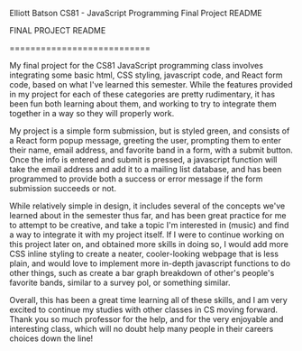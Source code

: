 Elliott Batson
CS81 - JavaScript Programming
Final Project README




FINAL PROJECT README

===========================


My final project for the CS81 JavaScript programming class involves integrating some basic html, CSS styling, javascript code, and React form code, based on what I've learned this semester. While the features provided in my project for each of these categories are pretty rudimentary, it has been fun both learning about them, and working to try to integrate them together in a way so they will properly work. 

My project is a simple form submission, but is styled green, and consists of a React form popup message, greeting the user, prompting them to enter their name, email address, and favorite band in a form, with a submit button. Once the info is entered and submit is pressed, a javascript function will take the email address and add it to a mailing list database, and has been programmed to provide both a success or error message if the form submission succeeds or not. 


While relatively simple in design, it includes several of the concepts we've learned about in the semester thus far, and has been great practice for me to attempt to be creative, and take a topic I'm interested in (music) and find a way to integrate it with my project itself. If I were to continue working on this project later on, and obtained more skills in doing so, I would add more CSS inline styling to create a neater, cooler-looking webpage that is less plain, and would love to implement more in-depth javascript functions to do other things, such as create a bar graph breakdown of other's people's favorite bands, similar to a survey pol, or something similar. 

Overall, this has been a great time learning all of these skills, and I am very excited to continue my studies with other classes in CS moving forward. Thank you so much professor for the help, and for the very enjoyable and interesting class, which will no doubt help many people in their careers choices down the line! 